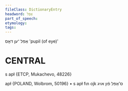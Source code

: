 ```yaml
---
fileClass: DictionaryEntry
headword: אַפּל
part_of_speech: 
etymology: 
tags: 
---
```

אַפּל
־ען
דאָס
'pupil (of eye)'

CENTRAL
========

s apɫ {ETCP, Mukachevo, 48226}

apɫ {POLAND, Wolbrom, 50196}
	•	s apɫ fɩn ojk ס'אַפּל פֿון אויג
